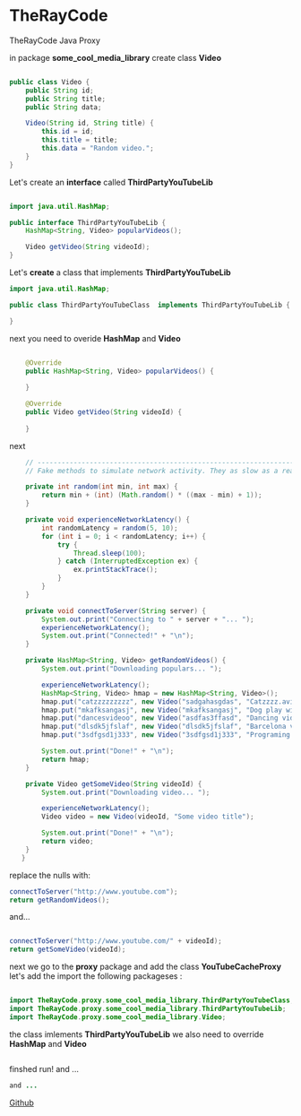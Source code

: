 # TheRayCode
TheRayCode Java Proxy

in package **some_cool_media_library** create class **Video** 

```java

public class Video {
    public String id;
    public String title;
    public String data;

    Video(String id, String title) {
        this.id = id;
        this.title = title;
        this.data = "Random video.";
    }
}
```

Let's create an **interface** called **ThirdPartyYouTubeLib**

```java

import java.util.HashMap;

public interface ThirdPartyYouTubeLib {
    HashMap<String, Video> popularVideos();

    Video getVideo(String videoId);
}

```

Let's **create** a class that implements **ThirdPartyYouTubeLib**

```java
import java.util.HashMap;

public class ThirdPartyYouTubeClass  implements ThirdPartyYouTubeLib { 

}
```
next you need to overide **HashMap** and **Video**

```java

    @Override
    public HashMap<String, Video> popularVideos() {
        
    }

    @Override
    public Video getVideo(String videoId) {
        
    }
```
next

```java
    // -----------------------------------------------------------------------
    // Fake methods to simulate network activity. They as slow as a real life.

    private int random(int min, int max) {
        return min + (int) (Math.random() * ((max - min) + 1));
    }

    private void experienceNetworkLatency() {
        int randomLatency = random(5, 10);
        for (int i = 0; i < randomLatency; i++) {
            try {
                Thread.sleep(100);
            } catch (InterruptedException ex) {
                ex.printStackTrace();
            }
        }
    }

    private void connectToServer(String server) {
        System.out.print("Connecting to " + server + "... ");
        experienceNetworkLatency();
        System.out.print("Connected!" + "\n");
    }

    private HashMap<String, Video> getRandomVideos() {
        System.out.print("Downloading populars... ");

        experienceNetworkLatency();
        HashMap<String, Video> hmap = new HashMap<String, Video>();
        hmap.put("catzzzzzzzzz", new Video("sadgahasgdas", "Catzzzz.avi"));
        hmap.put("mkafksangasj", new Video("mkafksangasj", "Dog play with ball.mp4"));
        hmap.put("dancesvideoo", new Video("asdfas3ffasd", "Dancing video.mpq"));
        hmap.put("dlsdk5jfslaf", new Video("dlsdk5jfslaf", "Barcelona vs RealM.mov"));
        hmap.put("3sdfgsd1j333", new Video("3sdfgsd1j333", "Programing lesson#1.avi"));

        System.out.print("Done!" + "\n");
        return hmap;
    }

    private Video getSomeVideo(String videoId) {
        System.out.print("Downloading video... ");

        experienceNetworkLatency();
        Video video = new Video(videoId, "Some video title");

        System.out.print("Done!" + "\n");
        return video;
    } 
   }

```

replace the nulls with:

```java
connectToServer("http://www.youtube.com");
return getRandomVideos();

```
and...
```java

connectToServer("http://www.youtube.com/" + videoId);
return getSomeVideo(videoId);

```
next we go to the **proxy** package and add the class **YouTubeCacheProxy** 
let's add the import the following packageses :


```java

import TheRayCode.proxy.some_cool_media_library.ThirdPartyYouTubeClass;
import TheRayCode.proxy.some_cool_media_library.ThirdPartyYouTubeLib;
import TheRayCode.proxy.some_cool_media_library.Video;

```
the class imlements **ThirdPartyYouTubeLib**
we also need to
override **HashMap** and  **Video**


```java
```

finshed run!
and ...

```java
and ...
```


[Github](https://www.TheRayCode.com)
